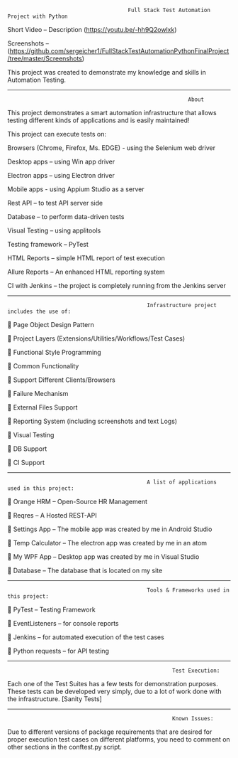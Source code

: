                                           Full Stack Test Automation Project with Python


Short Video – Description (https://youtu.be/-hh9Q2owlxk)

Screenshots – (https://github.com/sergeicher1/FullStackTestAutomationPythonFinalProject/tree/master/Screenshots)



   This project was created to demonstrate my knowledge and skills in Automation Testing.

-----------------------------------------------------------------------------------------------------------------------------------------------------------

                                                             About

This project demonstrates a smart automation infrastructure that allows testing different kinds of applications and is easily maintained!

This project can execute tests on:

Browsers (Chrome, Firefox, Ms. EDGE) - using the Selenium web driver

Desktop apps – using Win app driver

Electron apps – using Electron driver

Mobile apps - using Appium Studio as a server

Rest API – to test API server side 

Database – to perform data-driven tests 

Visual Testing – using applitools 

Testing framework – PyTest

HTML Reports – simple HTML report of test execution  

Allure Reports – An enhanced HTML reporting system

CI with Jenkins – the project is completely running from the Jenkins server

-----------------------------------------------------------------------------------------------------------------------------------------------------------

                                                Infrastructure project includes the use of:

	Page Object Design Pattern 

	Project Layers (Extensions/Utilities/Workflows/Test Cases)

	Functional Style Programming

	Common Functionality

	Support Different Clients/Browsers

	Failure Mechanism

	External Files Support

	Reporting System (including screenshots and text Logs)

	Visual Testing 

	DB Support

	CI Support 

-----------------------------------------------------------------------------------------------------------------------------------------------------------

                                                A list of applications used in this project: 

	Orange HRM – Open-Source HR Management

	 Reqres – A Hosted REST-API

	Settings App – The mobile app was created by me in Android Studio

	Temp Calculator – The electron app was created by me in an atom 

	My WPF App – Desktop app was created by me in Visual Studio 

	Database – The database that is located on my site

-----------------------------------------------------------------------------------------------------------------------------------------------------------

                                                Tools & Frameworks used in this project:


	PyTest – Testing Framework

	EventListeners – for console reports 

	Jenkins – for automated execution of the test cases

	Python requests – for API testing

-----------------------------------------------------------------------------------------------------------------------------------------------------------

                                                        Test Execution: 

Each one of the Test Suites has a few tests for demonstration purposes. 
These tests can be developed very simply, due to a lot of work done with the infrastructure. [Sanity Tests]

-----------------------------------------------------------------------------------------------------------------------------------------------------------

                                                        Known Issues: 

Due to different versions of package requirements that are desired for proper execution test cases on different platforms,
you need to comment on other sections in the conftest.py script. 
